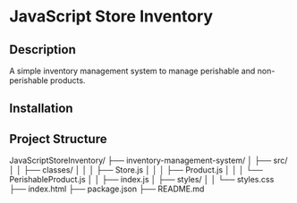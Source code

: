 # JavaScript Store Inventory

## Description
A simple inventory management system to manage perishable and non-perishable products.

## Installation

## Project Structure
JavaScriptStoreInventory/
├── inventory-management-system/
│   ├── src/
│   │   ├── classes/
│   │   │   ├── Store.js
│   │   │   ├── Product.js
│   │   │   └── PerishableProduct.js
│   │   ├── index.js
│   ├── styles/
│   │   └── styles.css
├── index.html
├── package.json
├── README.md
